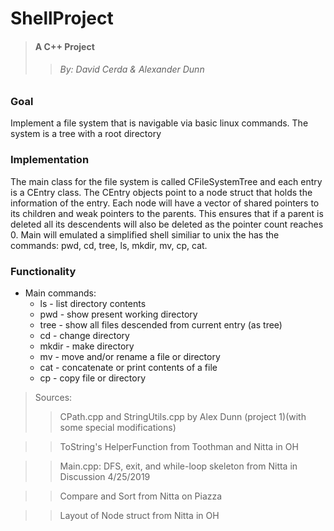     
# ShellProject 
> #### A C++ Project
> > ###### By: David Cerda & Alexander Dunn 

### Goal 
Implement a file system that is navigable via basic linux commands. The system is a tree with a root directory

### Implementation
The main class for the file system is called CFileSystemTree and each entry is a CEntry class. The CEntry objects point to a node struct that holds the information of the entry. Each node will have a vector of shared pointers to its children and weak pointers to the parents. This ensures that if a parent is deleted all its descendents will also be deleted as the pointer count reaches 0. Main will emulated a simplified shell similiar to unix the has the commands: pwd, cd, tree, ls, mkdir, mv, cp, cat. 

### Functionality
* Main commands: 
    * ls - list directory contents
    * pwd - show present working directory
    * tree - show all files descended from current entry (as tree)
    * cd - change directory
    * mkdir - make directory
    * mv - move and/or rename a file or directory
    * cat - concatenate or print contents of a file
    * cp - copy file or directory

> Sources:
 >> CPath.cpp and StringUtils.cpp by Alex Dunn (project 1)(with some special modifications)
 
 >> ToString's HelperFunction from Toothman and Nitta in OH
 
 >> Main.cpp: DFS, exit, and while-loop skeleton from Nitta in Discussion 4/25/2019
 
 >> Compare and Sort from Nitta on Piazza
 
 >> Layout of Node struct from Nitta in OH